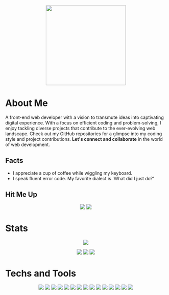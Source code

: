 <p align="center">
  <a href="https://skillicons.dev">
    <img width=250 src="https://i.postimg.cc/XvnY7jtZ/github.webp" />
  </a>
</p>

# About Me
A front-end web developer with a vision to transmute ideas into captivating digital experience. With a focus on efficient coding and problem-solving, I enjoy tackling diverse projects that contribute to the ever-evolving web landscape. Check out my GitHub repositories for a glimpse into my coding style and project contributions. **Let's connect and collaborate** in the world of web development.
## Facts
- I appreciate a cup of coffee while wiggling my keyboard.
- I speak fluent error code. My favorite dialect is 'What did I just do?'
## Hit Me Up
<p align="center">
	<a href="https://discordapp.com/users/413222831296610305"><img src="https://skillicons.dev/icons?i=discord"/></a>
	<a href="https://www.linkedin.com/in/kmjahanzaib"><img src="https://skillicons.dev/icons?i=linkedin"/></a>
</p>

# Stats
<p align="center">
<img src="http://github-profile-summary-cards.vercel.app/api/cards/profile-details?username=ZaibLComrade&theme=github_dark"/>
</p>

<p align="center">
<img src="https://github-readme-streak-stats.herokuapp.com?user=ZaibLComrade&theme=dark&date_format=M%20j%5B%2C%20Y%5D&mode=weekly&card_width=600&border=23EB7F&ring=23EB7F&fire=CBD760&stroke=5BE2EB&sideLabels=5BE2EB&currStreakNum=5BE2EB&sideNums=5BE2EB&currStreakLabel=23EB7F&dates=23EB7F&excludeDaysLabel=23EB7F)"/>
<img src="http://github-profile-summary-cards.vercel.app/api/cards/repos-per-language?username=ZaibLComrade&theme=github_dark&exclude=vim,c"/>
<img src="http://github-profile-summary-cards.vercel.app/api/cards/stats?username=ZaibLComrade&theme=github_dark"/>
</p>

# Techs and Tools
<p align="center">
  <a><img src="https://skillicons.dev/icons?i=react"/></a>
  <a><img src="https://skillicons.dev/icons?i=tailwind"/></a>
  <a><img src="https://skillicons.dev/icons?i=mongodb"/></a>
  <a><img src="https://skillicons.dev/icons?i=firebase"/></a>
  <a><img src="https://skillicons.dev/icons?i=html"/></a>
  <a><img src="https://skillicons.dev/icons?i=css"/></a>
  <a><img src="https://skillicons.dev/icons?i=js"/></a>
  <a><img src="https://skillicons.dev/icons?i=git"/></a>
  <a><img src="https://skillicons.dev/icons?i=c"/></a>
  <a><img src="https://skillicons.dev/icons?i=mui"/></a>
  <a><img src="https://skillicons.dev/icons?i=nodejs"/></a>
  <a><img src="https://skillicons.dev/icons?i=expressjs"/></a>
  <a><img src="https://skillicons.dev/icons?i=vite"/></a>
  <a><img src="https://skillicons.dev/icons?i=neovim"/></a>
  <a><img src="https://skillicons.dev/icons?i=vscode"/></a>
</p>

